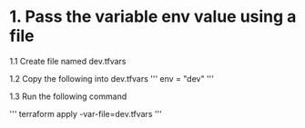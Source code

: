 # 1. Pass the variable env value using a file

1.1 Create file named dev.tfvars

1.2 Copy the following into dev.tfvars
'''
    env = "dev"
'''

1.3 Run the following command

'''
    terraform apply -var-file=dev.tfvars
'''